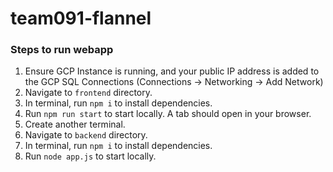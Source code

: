 # team091-flannel 

### Steps to run webapp
1. Ensure GCP Instance is running, and your public IP address is added to the GCP SQL Connections (Connections -> Networking -> Add Network)
2. Navigate to `frontend` directory.
3. In terminal, run `npm i` to install dependencies.
4. Run `npm run start` to start locally. A tab should open in your browser.
5. Create another terminal.
6. Navigate to `backend` directory.
7. In terminal, run `npm i` to install dependencies.
8. Run `node app.js` to start locally.